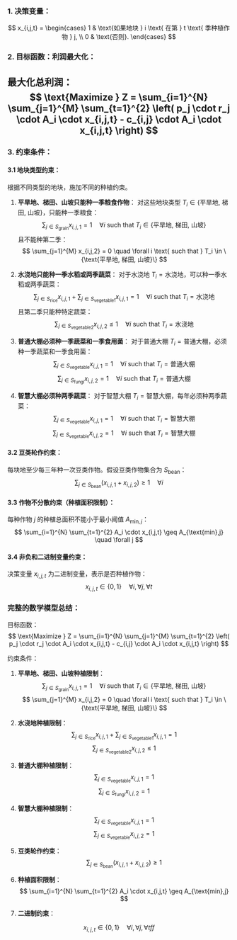 ### 1. **决策变量**：

$$
x_{i,j,t} = 
\begin{cases} 
1 & \text{如果地块 } i \text{ 在第 } t \text{ 季种植作物 } j, \\
0 & \text{否则}.
\end{cases}
$$

### 2. **目标函数：利润最大化**：
最大化总利润：
$$
\text{Maximize } Z = \sum_{i=1}^{N} \sum_{j=1}^{M} \sum_{t=1}^{2} \left( p_j \cdot r_j \cdot A_i \cdot x_{i,j,t} - c_{i,j} \cdot A_i \cdot x_{i,j,t} \right)
$$
- 

### 3. **约束条件**：

#### 3.1 地块类型约束：
根据不同类型的地块，施加不同的种植约束。

1. **平旱地、梯田、山坡只能种一季粮食作物**：
对这些地块类型 $T_i \in \{\text{平旱地, 梯田, 山坡}\}$，只能种一季粮食：
$$
\sum_{j \in S_{\text{grain}}} x_{i,j,1} = 1 \quad \forall i \text{ such that } T_i \in \{\text{平旱地, 梯田, 山坡}\}
$$
且不能种第二季：
$$
\sum_{j=1}^{M} x_{i,j,2} = 0 \quad \forall i \text{ such that } T_i \in \{\text{平旱地, 梯田, 山坡}\}
$$

2. **水浇地只能种一季水稻或两季蔬菜**：
对于水浇地 $T_i = \text{水浇地}$，可以种一季水稻或两季蔬菜：
$$
\sum_{j \in S_{\text{rice}}} x_{i,j,1} + \sum_{j \in S_{\text{vegetable1}}} x_{i,j,1} = 1 \quad \forall i \text{ such that } T_i = \text{水浇地}
$$
且第二季只能种特定蔬菜：
$$
\sum_{j \in S_{\text{vegetable2}}} x_{i,j,2} \leq 1 \quad \forall i \text{ such that } T_i = \text{水浇地}
$$

3. **普通大棚必须种一季蔬菜和一季食用菌**：
对于普通大棚 $T_i = \text{普通大棚}$，必须种一季蔬菜和一季食用菌：
$$
\sum_{j \in S_{\text{vegetable}}} x_{i,j,1} = 1 \quad \forall i \text{ such that } T_i = \text{普通大棚}
$$
$$
\sum_{j \in S_{\text{fungi}}} x_{i,j,2} = 1 \quad \forall i \text{ such that } T_i = \text{普通大棚}
$$

4. **智慧大棚必须种两季蔬菜**：
对于智慧大棚 $T_i = \text{智慧大棚}$，每年必须种两季蔬菜：
$$
\sum_{j \in S_{\text{vegetable}}} x_{i,j,1} = 1 \quad \forall i \text{ such that } T_i = \text{智慧大棚}
$$
$$
\sum_{j \in S_{\text{vegetable}}} x_{i,j,2} = 1 \quad \forall i \text{ such that } T_i = \text{智慧大棚}
$$

#### 3.2 豆类轮作约束：
每块地至少每三年种一次豆类作物。假设豆类作物集合为 $S_{\text{bean}}$：
$$
\sum_{j \in S_{\text{bean}}} \left( x_{i,j,1} + x_{i,j,2} \right) \geq 1 \quad \forall i
$$

#### 3.3 作物不分散约束（种植面积限制）：
每种作物 $j$ 的种植总面积不能小于最小阈值 $A_{\text{min},j}$：
$$
\sum_{i=1}^{N} \sum_{t=1}^{2} A_i \cdot x_{i,j,t} \geq A_{\text{min},j} \quad \forall j
$$

#### 3.4 非负和二进制变量约束：
决策变量 $x_{i,j,t}$ 为二进制变量，表示是否种植作物：
$$
x_{i,j,t} \in \{0, 1\} \quad \forall i, \forall j, \forall t
$$

### 完整的数学模型总结：

目标函数：
$$
\text{Maximize } Z = \sum_{i=1}^{N} \sum_{j=1}^{M} \sum_{t=1}^{2} \left( p_j \cdot r_j \cdot A_i \cdot x_{i,j,t} - c_{i,j} \cdot A_i \cdot x_{i,j,t} \right)
$$

约束条件：
1. **平旱地、梯田、山坡种植限制**：
$$
\sum_{j \in S_{\text{grain}}} x_{i,j,1} = 1 \quad \forall i \text{ such that } T_i \in \{\text{平旱地, 梯田, 山坡}\}
$$
$$
\sum_{j=1}^{M} x_{i,j,2} = 0 \quad \forall i \text{ such that } T_i \in \{\text{平旱地, 梯田, 山坡}\}
$$

2. **水浇地种植限制**：
$$
\sum_{j \in S_{\text{rice}}} x_{i,j,1} + \sum_{j \in S_{\text{vegetable1}}} x_{i,j,1} = 1
$$
$$
\sum_{j \in S_{\text{vegetable2}}} x_{i,j,2} \leq 1
$$

3. **普通大棚种植限制**：
$$
\sum_{j \in S_{\text{vegetable}}} x_{i,j,1} = 1
$$
$$
\sum_{j \in S_{\text{fungi}}} x_{i,j,2} = 1
$$

4. **智慧大棚种植限制**：
$$
\sum_{j \in S_{\text{vegetable}}} x_{i,j,1} = 1
$$
$$
\sum_{j \in S_{\text{vegetable}}} x_{i,j,2} = 1
$$

5. **豆类轮作约束**：
$$
\sum_{j \in S_{\text{bean}}} \left( x_{i,j,1} + x_{i,j,2} \right) \geq 1
$$

6. **种植面积限制**：
$$
\sum_{i=1}^{N} \sum_{t=1}^{2} A_i \cdot x_{i,j,t} \geq A_{\text{min},j}
$$

7. **二进制约束**：

$$
x_{i,j,t} \in \{0, 1\} \quad \forall i, \forall j, \forall tff
$$
